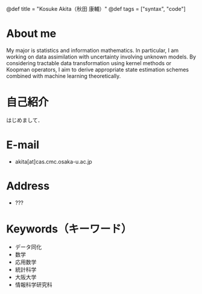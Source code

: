 @def title = "Kosuke Akita（秋田 康輔）"
@def tags = ["syntax", "code"]



# About me

My major is statistics and information mathematics.
In particular, I am working on data assimilation with uncertainty involving unknown models. 
By considering tractable data transformation using kernel methods or Koopman operators, I aim to derive appropriate state estimation schemes combined with machine learning theoretically.


# 自己紹介

はじめまして．


# E-mail

* akita[at]cas.cmc.osaka-u.ac.jp


# Address

* ???

# Keywords（キーワード）

* データ同化
* 数学
* 応用数学
* 統計科学
* 大阪大学
* 情報科学研究科


